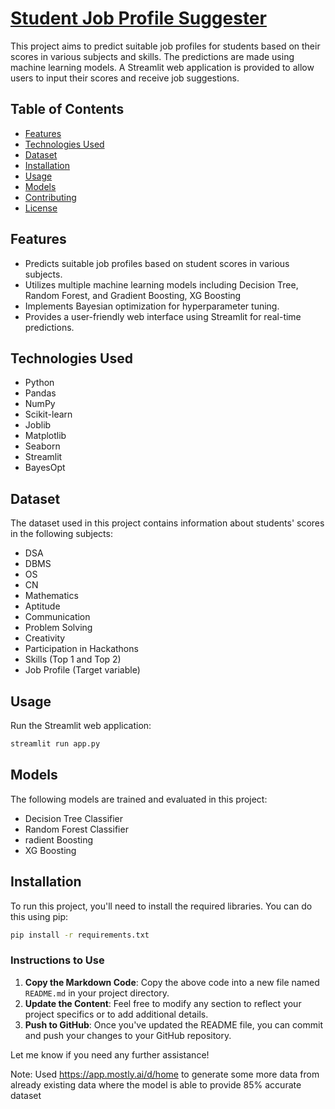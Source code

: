 # [Student Job Profile Suggester](https://student-job-profile-suggester.streamlit.app/)

This project aims to predict suitable job profiles for students based on their scores in various subjects and skills. The predictions are made using machine learning models. A Streamlit web application is provided to allow users to input their scores and receive job suggestions.

## Table of Contents
- [Features](#features)
- [Technologies Used](#technologies-used)
- [Dataset](#dataset)
- [Installation](#installation)
- [Usage](#usage)
- [Models](#models)
- [Contributing](#contributing)
- [License](#license)

## Features
- Predicts suitable job profiles based on student scores in various subjects.
- Utilizes multiple machine learning models including Decision Tree, Random Forest, and Gradient Boosting, XG Boosting
- Implements Bayesian optimization for hyperparameter tuning.
- Provides a user-friendly web interface using Streamlit for real-time predictions.

## Technologies Used
- Python
- Pandas
- NumPy
- Scikit-learn
- Joblib
- Matplotlib
- Seaborn
- Streamlit
- BayesOpt

## Dataset
The dataset used in this project contains information about students' scores in the following subjects:
- DSA
- DBMS
- OS
- CN
- Mathematics
- Aptitude
- Communication
- Problem Solving
- Creativity
- Participation in Hackathons
- Skills (Top 1 and Top 2)
- Job Profile (Target variable)

## Usage
Run the Streamlit web application:
```bash
streamlit run app.py
```

## Models
The following models are trained and evaluated in this project:
- Decision Tree Classifier
- Random Forest Classifier
- radient Boosting
- XG Boosting


## Installation
To run this project, you'll need to install the required libraries. You can do this using pip:

```bash
pip install -r requirements.txt
```

### Instructions to Use
1. **Copy the Markdown Code**: Copy the above code into a new file named `README.md` in your project directory.
2. **Update the Content**: Feel free to modify any section to reflect your project specifics or to add additional details.
3. **Push to GitHub**: Once you've updated the README file, you can commit and push your changes to your GitHub repository.

Let me know if you need any further assistance!

Note: Used https://app.mostly.ai/d/home to generate some more data from already existing data where the model is able to provide 85% accurate dataset
